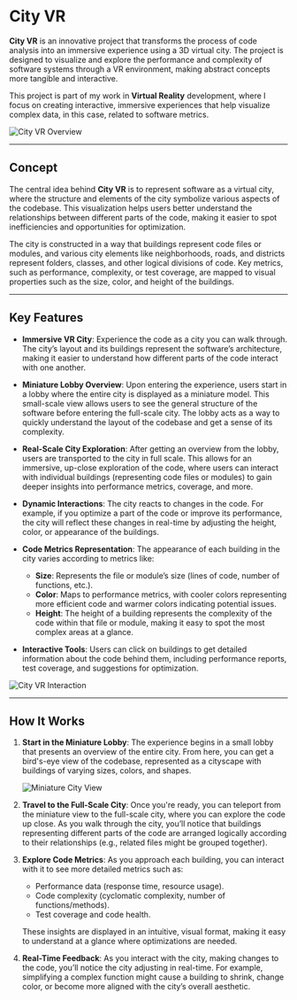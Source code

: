# City VR

**City VR** is an innovative project that transforms the process of code analysis into an immersive experience using a 3D virtual city. The project is designed to visualize and explore the performance and complexity of software systems through a VR environment, making abstract concepts more tangible and interactive.

This project is part of my work in **Virtual Reality** development, where I focus on creating interactive, immersive experiences that help visualize complex data, in this case, related to software metrics.

![City VR Overview](path_to_image_of_city_vr_overview.png) <!-- Image of the project overview -->

---

## Concept

The central idea behind **City VR** is to represent software as a virtual city, where the structure and elements of the city symbolize various aspects of the codebase. This visualization helps users better understand the relationships between different parts of the code, making it easier to spot inefficiencies and opportunities for optimization.

The city is constructed in a way that buildings represent code files or modules, and various city elements like neighborhoods, roads, and districts represent folders, classes, and other logical divisions of code. Key metrics, such as performance, complexity, or test coverage, are mapped to visual properties such as the size, color, and height of the buildings.

---

## Key Features

- **Immersive VR City**: Experience the code as a city you can walk through. The city’s layout and its buildings represent the software’s architecture, making it easier to understand how different parts of the code interact with one another.

- **Miniature Lobby Overview**: Upon entering the experience, users start in a lobby where the entire city is displayed as a miniature model. This small-scale view allows users to see the general structure of the software before entering the full-scale city. The lobby acts as a way to quickly understand the layout of the codebase and get a sense of its complexity.

- **Real-Scale City Exploration**: After getting an overview from the lobby, users are transported to the city in full scale. This allows for an immersive, up-close exploration of the code, where users can interact with individual buildings (representing code files or modules) to gain deeper insights into performance metrics, coverage, and more.

- **Dynamic Interactions**: The city reacts to changes in the code. For example, if you optimize a part of the code or improve its performance, the city will reflect these changes in real-time by adjusting the height, color, or appearance of the buildings.

- **Code Metrics Representation**: The appearance of each building in the city varies according to metrics like:
  - **Size**: Represents the file or module’s size (lines of code, number of functions, etc.).
  - **Color**: Maps to performance metrics, with cooler colors representing more efficient code and warmer colors indicating potential issues.
  - **Height**: The height of a building represents the complexity of the code within that file or module, making it easy to spot the most complex areas at a glance.

- **Interactive Tools**: Users can click on buildings to get detailed information about the code behind them, including performance reports, test coverage, and suggestions for optimization.

![City VR Interaction](path_to_image_of_city_interaction.png) <!-- Image showing interaction in the VR environment -->

---

## How It Works

1. **Start in the Miniature Lobby**: The experience begins in a small lobby that presents an overview of the entire city. From here, you can get a bird's-eye view of the codebase, represented as a cityscape with buildings of varying sizes, colors, and shapes.

   ![Miniature City View](path_to_image_of_miniature_city_view.png) <!-- Image of the miniature city view from the lobby -->

2. **Travel to the Full-Scale City**: Once you're ready, you can teleport from the miniature view to the full-scale city, where you can explore the code up close. As you walk through the city, you’ll notice that buildings representing different parts of the code are arranged logically according to their relationships (e.g., related files might be grouped together).

3. **Explore Code Metrics**: As you approach each building, you can interact with it to see more detailed metrics such as:
   - Performance data (response time, resource usage).
   - Code complexity (cyclomatic complexity, number of functions/methods).
   - Test coverage and code health.

   These insights are displayed in an intuitive, visual format, making it easy to understand at a glance where optimizations are needed.

4. **Real-Time Feedback**: As you interact with the city, making changes to the code, you’ll notice the city adjusting in real-time. For example, simplifying a complex function might cause a building to shrink, change color, or become more aligned with the city’s overall aesthetic.
